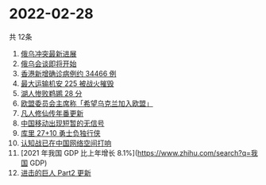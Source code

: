 # 2022-02-28
  共 12条

  <!-- BEGIN -->
  <!-- 最后更新时间:Mon Feb 28 2022 18:13:47 GMT+0000 (Coordinated Universal Time) -->
  1. [俄乌冲突最新进展](https://www.zhihu.com/search?q=俄乌冲突)
1. [俄乌会谈即将开始](https://www.zhihu.com/search?q=俄罗斯乌克兰)
1. [香港新增确诊病例约 34466 例](https://www.zhihu.com/search?q=香港疫情)
1. [最大运输机安 225 被战火摧毁](https://www.zhihu.com/search?q=安225)
1. [湖人惨败鹈鹕 28 分](https://www.zhihu.com/search?q=湖人)
1. [欧盟委员会主席称「希望乌克兰加入欧盟」](https://www.zhihu.com/search?q=乌克兰欧盟)
1. [凡人修仙传年番更新](https://www.zhihu.com/search?q=凡人修仙传)
1. [中国移动出现短暂的无信号](https://www.zhihu.com/search?q=中国移动没信号)
1. [库里 27+10 勇士负独行侠](https://www.zhihu.com/search?q=勇士)
1. [认知战已在中国网络空间打响](https://www.zhihu.com/search?q=认知战)
1. [2021 年我国 GDP 比上年增长 8.1%](https://www.zhihu.com/search?q=我国 GDP)
1. [进击的巨人 Part2 更新](https://www.zhihu.com/search?q=进击的巨人)
  <!-- END -->
  